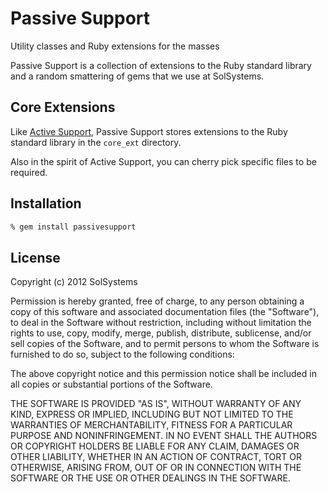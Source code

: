 Passive Support
===============

Utility classes and Ruby extensions for the masses

Passive Support is a collection of extensions to the Ruby standard library and a
random smattering of gems that we use at SolSystems.

Core Extensions
---------------

Like [Active Support](https://github.com/rails/rails/tree/master/activesupport),
Passive Support stores extensions to the Ruby standard library in the `core_ext`
directory.

Also in the spirit of Active Support, you can cherry pick specific files to be
required.

Installation
------------

```bash
% gem install passivesupport
```

License
-------

Copyright (c) 2012 SolSystems

Permission is hereby granted, free of charge, to any person obtaining a copy of
this software and associated documentation files (the "Software"), to deal in
the Software without restriction, including without limitation the rights to use,
copy, modify, merge, publish, distribute, sublicense, and/or sell copies of the
Software, and to permit persons to whom the Software is furnished to do so,
subject to the following conditions:

The above copyright notice and this permission notice shall be included in all
copies or substantial portions of the Software.

THE SOFTWARE IS PROVIDED "AS IS", WITHOUT WARRANTY OF ANY KIND, EXPRESS OR
IMPLIED, INCLUDING BUT NOT LIMITED TO THE WARRANTIES OF MERCHANTABILITY, FITNESS
FOR A PARTICULAR PURPOSE AND NONINFRINGEMENT. IN NO EVENT SHALL THE AUTHORS OR
COPYRIGHT HOLDERS BE LIABLE FOR ANY CLAIM, DAMAGES OR OTHER LIABILITY, WHETHER
IN AN ACTION OF CONTRACT, TORT OR OTHERWISE, ARISING FROM, OUT OF OR IN
CONNECTION WITH THE SOFTWARE OR THE USE OR OTHER DEALINGS IN THE SOFTWARE.

